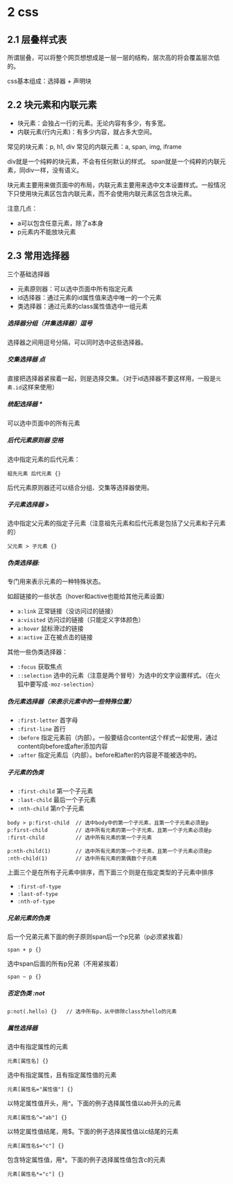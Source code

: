 # 2 css

## 2.1 层叠样式表

所谓层叠，可以将整个网页想想成是一层一层的结构，层次高的将会覆盖层次低的。

css基本组成：选择器 + 声明块

## 2.2 块元素和内联元素

- 块元素：会独占一行的元素。无论内容有多少，有多宽。
- 内联元素(行内元素)：有多少内容，就占多大空间。

常见的块元素：p, h1, div
常见的内联元素：a, span, img, iframe

div就是一个纯粹的块元素，不会有任何默认的样式。
span就是一个纯粹的内联元素，同div一样，没有语义。

块元素主要用来做页面中的布局，内联元素主要用来选中文本设置样式。一般情况下只使用块元素区包含内联元素，而不会使用内联元素区包含块元素。

注意几点：

- a可以包含任意元素，除了a本身
- p元素内不能放块元素

## 2.3 常用选择器

三个基础选择器

- 元素原则器：可以选中页面中所有指定元素
- id选择器：通过元素的id属性值来选中唯一的一个元素
- 类选择器：通过元素的class属性值选中一组元素

##### 选择器分组（并集选择器）逗号

选择器之间用逗号分隔，可以同时选中这些选择器。

##### 交集选择器 点

直接把选择器紧挨着一起，则是选择交集。（对于id选择器不要这样用，一般是`元素.id`这样来使用）

##### 统配选择器 *

可以选中页面中的所有元素

##### 后代元素原则器 空格

选中指定元素的后代元素：

```
祖先元素 后代元素 {}
```

后代元素原则器还可以结合分组、交集等选择器使用。

##### 子元素选择器 >

选中指定父元素的指定子元素（注意祖先元素和后代元素是包括了父元素和子元素的）

```
父元素 > 子元素 {}
```

##### 伪类选择器:

专门用来表示元素的一种特殊状态。

如超链接的一些状态（hover和active也能给其他元素设置）

- `a:link` 正常链接（没访问过的链接）
- `a:visited` 访问过的链接（只能定义字体颜色）
- `a:hover` 鼠标滑过的链接
- `a:active` 正在被点击的链接

其他一些伪类选择器：

- `:focus` 获取焦点
- `::selection` 选中的元素（注意是两个冒号）为选中的文字设置样式。（在火狐中要写成`-moz-selection`）

##### 伪元素选择器（来表示元素中的一些特殊位置）

- `:first-letter` 首字母
- `:first-line` 首行
- `:before` 指定元素前（内部）。一般要结合content这个样式一起使用，通过content向before或after添加内容
- `:after` 指定元素后（内部）。before和after的内容是不能被选中的。

##### 子元素的伪类

- `:first-child` 第一个子元素
- `:last-child` 最后一个子元素
- `:nth-child` 第n个子元素

```
body > p:first-child  // 选中body中的第一个子元素，且第一个子元素必须是p
p:first-child         // 选中所有元素的第一个子元素，且第一个子元素必须是p
:first-child          // 选中所有元素的第一个子元素

p:nth-child(1)        // 选中所有元素的第一个子元素，且第一个子元素必须是p
:nth-child(1)         // 选中所有元素的第偶数个子元素
```

上面三个是在所有子元素中排序，而下面三个则是在指定类型的子元素中排序

- `:first-of-type`
- `:last-of-type`
- `:nth-of-type`

##### 兄弟元素的伪类

后一个兄弟元素下面的例子原则span后一个p兄弟（p必须紧挨着）

```
span + p {}
```

选中span后面的所有p兄弟（不用紧挨着）

```
span ~ p {}
```

##### 否定伪类 :not

```
p:not(.hello) {}   // 选中所有p，从中排除class为hello的元素
```

##### 属性选择器

选中有指定属性的元素

```
元素[属性名] {}
```

选中有指定属性，且有指定属性值的元素

```
元素[属性名="属性值"] {}
```

以特定属性值开头，用^。下面的例子选择属性值以ab开头的元素

```
元素[属性名^="ab"] {}
```

以特定属性值结尾，用$。下面的例子选择属性值以c结尾的元素

```
元素[属性名$="c"] {}
```

包含特定属性值，用*。下面的例子选择属性值包含c的元素

```
元素[属性名*="c"] {}
```


